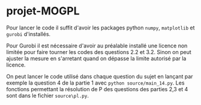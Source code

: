 # projet-MOGPL
Pour lancer le code il suffit d'avoir les packages python `numpy`, `matplotlib` et `gurobi` d'installés.

Pour Gurobi il est nécessaire d'avoir au préalable installé une licence non limitée pour faire tourner les codes des questions 2.2 et 3.2. Sinon on peut ajuster la mesure en s'arretant quand on dépasse la limite autorisé par la licence.

On peut lancer le code utilisé dans chaque question du sujet en lançant par exemple la question 4 de la partie 1 avec `python source/main_14.py`.
Les fonctions permettant la résolution de P des questions des parties 2,3 et 4 sont dans le fichier `source\pl.py`.